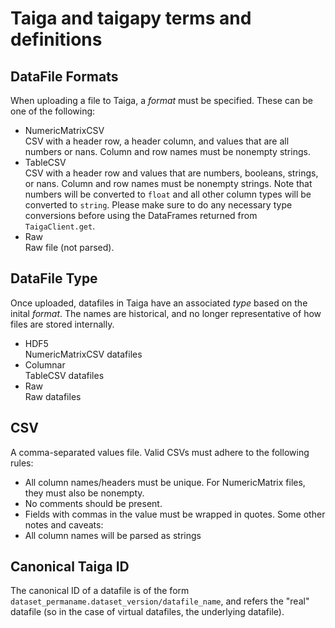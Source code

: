 # Taiga and taigapy terms and definitions



## DataFile Formats
When uploading a file to Taiga, a _format_ must be specified. These can be one of the following:
- NumericMatrixCSV\
  CSV with a header row, a header column, and values that are all numbers or nans. Column and row names must be nonempty strings.
- TableCSV\
  CSV with a header row and values that are numbers, booleans, strings, or nans. Column and row names must be nonempty strings. Note that numbers will be converted to `float` and all other column types will be converted to `string`. Please make sure to do any necessary type conversions before using the DataFrames returned from `TaigaClient.get`.
- Raw\
  Raw file (not parsed).

## DataFile Type
Once uploaded, datafiles in Taiga have an associated _type_ based on the inital _format_. The names are historical, and no longer representative of how files are stored internally.
- HDF5\
  NumericMatrixCSV datafiles
- Columnar\
  TableCSV datafiles
- Raw\
  Raw datafiles

## CSV
A comma-separated values file. Valid CSVs must adhere to the following rules:
- All column names/headers must be unique. For NumericMatrix files, they must also be nonempty.
- No comments should be present.
- Fields with commas in the value must be wrapped in quotes.
Some other notes and caveats:
- All column names will be parsed as strings
## Canonical Taiga ID
The canonical ID of a datafile is of the form `dataset_permaname.dataset_version/datafile_name`, and refers the "real" datafile (so in the case of virtual datafiles, the underlying datafile).

